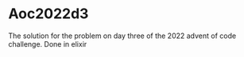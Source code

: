 # Aoc2022d3

The solution for the problem on day three of the 2022 advent of code challenge. Done in elixir